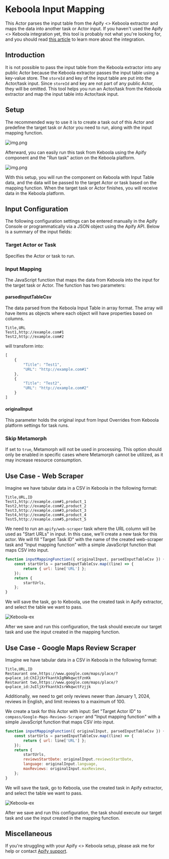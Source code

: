 # Keboola Input Mapping

This Actor parses the input table from the Apify <> Keboola extractor and maps the data into another task or Actor input. If you haven't used the Apify <> Keboola integration yet, this tool is probably not what you're looking for, and you should read [this article](https://help.apify.com/en/articles/2003234-keboola-integration) to learn more about the integration.

## Introduction

It is not possible to pass the input table from the Keboola extractor into any public Actor because the Keboola extractor passes the input table using a key-value store. The `storeId` and key of the input table are put into the Actor/task input. Since `storeId` and key are not part of any public Actor, they will be omitted. This tool helps you run an Actor/task from the Keboola extractor and map the input table into Actor/task input.

## Setup

The recommended way to use it is to create a task out of this Actor and predefine the target task or Actor you need to run, along with the input mapping function.

![img.png](images/task-example.png)

Afterward, you can easily run this task from Keboola using the Apify component and the "Run task" action on the Keboola platform.

![img.png](images/keboola-task.png)

With this setup, you will run the component on Keboola with Input Table data, and the data will be passed to the target Actor or task based on the mapping function. When the target task or Actor finishes, you will receive data in the Keboola platform.

## Input Configuration

The following configuration settings can be entered manually in the Apify Console or programmatically via a JSON object using the Apify API. Below is a summary of the input fields:

### Target Actor or Task
Specifies the Actor or task to run.

### Input Mapping
The JavaScript function that maps the data from Keboola into the input for the target task or Actor. The function has two parameters:

#### parsedInputTableCsv
The data parsed from the Keboola Input Table in array format. The array will have items as objects where each object will have properties based on columns.
```csv
Title,URL
Test1,http://example.com#1
Test2,http://example.com#2
```
will transform into:
```javascript
[
    {
        "Title": "Test1",
        "URL": "http://example.com#1"
    },
    {
        "Title": "Test2",
        "URL": "http://example.com#2"
    }
]
```

#### originalInput
This parameter holds the original input from Input Overrides from Keboola platform settings for task runs.

### Skip Metamorph
If set to `true`, Metamorph will not be used in processing. This option should only be enabled in specific cases where Metamorph cannot be utilized, as it may increase resource consumption.

## Use Case - Web Scraper

Imagine we have tabular data in a CSV in Keboola in the following format:
```csv
Title,URL,ID
Test1,http://example.com#1,product_1
Test2,http://example.com#2,product_2
Test3,http://example.com#3,product_3
Test4,http://example.com#4,product_4
Test5,http://example.com#5,product_5
```
We need to run an `apify/web-scraper` task where the URL column will be used as "Start URLs" in input. In this case, we'll create a new task for this actor. We will fill "Target Task ID" with the name of the created web-scraper task and "Input mapping function" with a simple JavaScript function that maps CSV into input.
```javascript
function inputMappingFunction({ originalInput, parsedInputTableCsv }) {
    const startUrls = parsedInputTableCsv.map((line) => {
        return { url: line['URL'] };
    });
    return {
        startUrls,
    };
}
```
We will save the task, go to Keboola, use the created task in Apify extractor, and select the table we want to pass.

![Keboola-ex](./images/keboola-ex.png)

After we save and run this configuration, the task should execute our target task and use the input created in the mapping function.

## Use Case - Google Maps Review Scraper

Imagine we have tabular data in a CSV in Keboola in the following format:
```csv
Title,URL,ID
Restaurant one,https://www.google.com/maps/place/?q=place_id:ChIJjXrFkantkIgRWkqwctFznKk
Restaurant two,https://www.google.com/maps/place/?q=place_id:JuIljXrFkantkIsrWkqwctFzjjk
```
Additionally, we need to get only reviews newer than January 1, 2024, reviews in English, and limit reviews to a maximum of 100.

We create a task for this Actor with input:
Set "Target Actor ID" to `compass/Google-Maps-Reviews-Scraper` and "Input mapping function" with a simple JavaScript function that maps CSV into input.
```javascript
function inputMappingFunction({ originalInput, parsedInputTableCsv }) {
    const startUrls = parsedInputTableCsv.map((line) => {
        return { url: line['URL'] };
    });
    return {
        startUrls,
        reviewsStartDate: originalInput.reviewsStartDate,
        language: originalInput.language,
        maxReviews: originalInput.maxReviews,
    };
}
```
We will save the task, go to Keboola, use the created task in Apify extractor, and select the table we want to pass.

![Keboola-ex](./images/keboola-task.png)

After we save and run this configuration, the task should execute our target task and use the input created in the mapping function.

## Miscellaneous

If you're struggling with your Apify <> Keboola setup, please ask me for help or contact [Apify support](mailto:support@apify.com).
